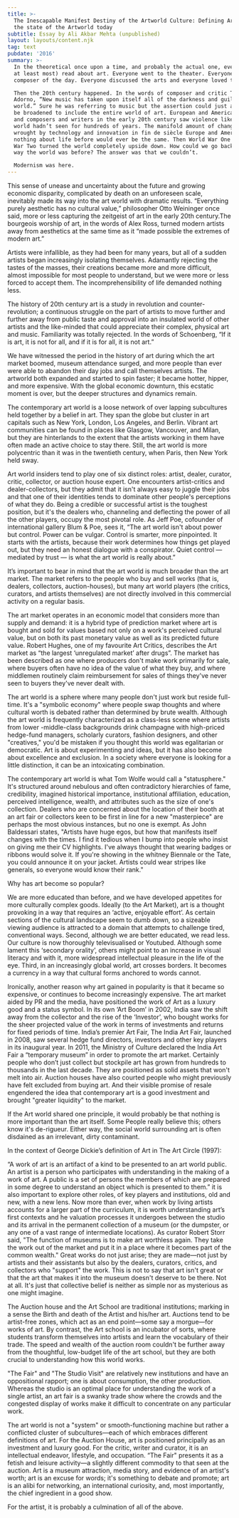 ```yaml
---
title: >-
  The Inescapable Manifest Destiny of the Artworld Culture: Defining Art through
  the state of the Artworld today
subtitle: Essay by Ali Akbar Mehta (unpublished)
layout: layouts/content.njk
tag: text
pubdate: '2016'
summary: >-
  In the theoretical once upon a time, and probably the actual one, everyone (or
  at least most) read about art. Everyone went to the theater. Everyone knew the
  composer of the day. Everyone discussed the arts and everyone loved them.

  Then the 20th century happened. In the words of composer and critic Theodor
  Adorno, “New music has taken upon itself all of the darkness and guilt of the
  world.” Sure he was referring to music but the assertion could just as easily
  be broadened to include the entire world of art. European and American artists
  and composers and writers in the early 20th century saw violence like the
  world hadn’t seen for hundreds of years. The manifold amount of changes
  wrought by technology and innovation in fin de siècle Europe and America meant
  nothing about life before would ever be the same. Then World War One and World
  War Two turned the world completely upside down. How could we go back to the
  way the world was before? The answer was that we couldn’t.

  Modernism was here.
---
```


This sense of unease and uncertainty about the future and growing economic disparity, complicated by death on an unforeseen scale, inevitably made its way into the art world with dramatic results. “Everything purely aesthetic has no cultural value,” philosopher Otto Weininger once said, more or less capturing the zeitgeist of art in the early 20th century.The bourgeois worship of art, in the words of Alex Ross, turned modern artists away from aesthetics at the same time as it “made possible the extremes of modern art.”

Artists were infallible, as they had been for many years, but all of a sudden artists began increasingly isolating themselves. Adamantly rejecting the tastes of the masses, their creations became more and more difficult, almost impossible for most people to understand, but we were more or less forced to accept them. The incomprehensibility of life demanded nothing less.

The history of 20th century art is a study in revolution and counter-revolution; a continuous struggle on the part of artists to move further and further away from public taste and approval into an insulated world of other artists and the like-minded that could appreciate their complex, physical art and music. Familiarity was totally rejected. In the words of Schoenberg, “If it is art, it is not for all, and if it is for all, it is not art.”

We have witnessed the period in the history of art during which the art market boomed, museum attendance surged, and more people than ever were able to abandon their day jobs and call themselves artists. The artworld both expanded and started to spin faster; it became hotter, hipper, and more expensive. With the global economic downturn, this ecstatic moment is over, but the deeper structures and dynamics remain.

The contemporary art world is a loose network of over lapping subcultures held together by a belief in art. They span the globe but cluster in art capitals such as New York, London, Los Angeles, and Berlin. Vibrant art communities can be found in places like Glasgow, Vancouver, and Milan, but they are hinterlands to the extent that the artists working in them have often made an active choice to stay there. Still, the art world is more polycentric than it was in the twentieth century, when Paris, then New York held sway.

Art world insiders tend to play one of six distinct roles: artist, dealer, curator, critic, collector, or auction house expert. One encounters artist-critics and dealer-collectors, but they admit that it isn't always easy to juggle their jobs and that one of their identities tends to dominate other people's perceptions of what they do. Being a credible or successful artist is the toughest position, but it's the dealers who, channeling and deflecting the power of all the other players, occupy the most pivotal role. As Jeff Poe, cofounder of international gallery Blum & Poe, sees it, “The art world isn't about power but control. Power can be vulgar. Control is smarter, more pinpointed. It starts with the artists, because their work determines how things get played out, but they need an honest dialogue with a conspirator. Quiet control — mediated by trust — is what the art world is really about.”

It’s important to bear in mind that the art world is much broader than the art market. The market refers to the people who buy and sell works (that is, dealers, collectors, auction-houses), but many art world players (the critics, curators, and artists themselves) are not directly involved in this commercial activity on a regular basis.

The art market operates in an economic model that considers more than supply and demand: it is a hybrid type of prediction market where art is bought and sold for values based not only on a work's perceived cultural value, but on both its past monetary value as well as its predicted future value. Robert Hughes, one of my favourite Art Critics, describes the Art market as “the largest ‘unregulated market’ after drugs”. The market has been described as one where producers don't make work primarily for sale, where buyers often have no idea of the value of what they buy, and where middlemen routinely claim reimbursement for sales of things they've never seen to buyers they've never dealt with.

The art world is a sphere where many people don't just work but reside full-time. It's a "symbolic economy" where people swap thoughts and where cultural worth is debated rather than determined by brute wealth. Although the art world is frequently characterized as a class-less scene where artists from lower -middle-class backgrounds drink champagne with high-priced hedge-fund managers, scholarly curators, fashion designers, and other "creatives," you'd be mistaken if you thought this world was egalitarian or democratic. Art is about experimenting and ideas, but it has also become about excellence and exclusion. In a society where everyone is looking for a little distinction, it can be an intoxicating combination.

The contemporary art world is what Tom Wolfe would call a "statusphere." It's structured around nebulous and often contradictory hierarchies of fame, credibility, imagined historical importance, institutional affiliation, education, perceived intelligence, wealth, and attributes such as the size of one's collection. Dealers who are concerned about the location of their booth at an art fair or collectors keen to be first in line for a new "masterpiece" are perhaps the most obvious instances, but no one is exempt. As John Baldessari states, "Artists have huge egos, but how that manifests itself changes with the times. I find it tedious when I bump into people who insist on giving me their CV highlights. I've always thought that wearing badges or ribbons would solve it. If you're showing in the whitney Biennale or the Tate, you could announce it on your jacket. Artists could wear stripes like generals, so everyone would know their rank."

Why has art become so popular?

We are more educated than before, and we have developed appetites for more culturally complex goods. Ideally (to the Art Market), art is a thought provoking in a way that requires an ‘active, enjoyable effort’. As certain sections of the cultural landscape seem to dumb down, so a sizeable viewing audience is attracted to a domain that attempts to challenge tired, conventional ways. Second, although we are better educated, we read less. Our culture is now thoroughly televisualised or Youtubed. Although some lament this ‘secondary orality’, others might point to an increase in visual literacy and with it, more widespread intellectual pleasure in the life of the eye. Third, in an increasingly global world, art crosses borders. It becomes a currency in a way that cultural forms anchored to words cannot.

Ironically, another reason why art gained in popularity is that it became so expensive, or continues to become increasingly expensive. The art market aided by PR and the media, have positioned the work of Art as a luxury good and a status symbol. In its own ‘Art Boom’ in 2002, India saw the shift away from the collector and the rise of the ‘Investor’, who bought works for the sheer projected value of the work in terms of investments and returns for fixed periods of time. India’s premier Art Fair, The India Art Fair, launched in 2008, saw several hedge fund directors, investors and other key players in its inaugural year. In 2011, the Ministry of Culture declared the India Art Fair a “temporary museum” in order to promote the art market.  Certainly people who don’t just collect but stockpile art has grown from hundreds to thousands in the last decade. They are positioned as solid assets that won't melt into air. Auction houses have also courted people who might previously have felt excluded from buying art. And their visible promise of resale engendered the idea that contemporary art is a good investment and brought "greater liquidity" to the market.

If the Art world shared one principle, it would probably be that nothing is more important than the art itself. Some People really believe this; others know it's de-rigueur. Either way, the social world surrounding art is often disdained as an irrelevant, dirty contaminant.

In the context of George Dickie’s definition of Art in The Art Circle (1997):

“A work of art is an artifact of a kind to be presented to an art world public. An artist is a person who participates with understanding in the making of a work of art. A public is a set of persons the members of which are prepared in some degree to understand an object which is presented to them.” it is also important to explore other roles, of key players and institutions, old and new, with a new lens. Now more than ever, when work by living artists accounts for a larger part of the curriculum, it is worth understanding art’s first contexts and he valuation processes it undergoes between the studio and its arrival in the permanent collection of a museum (or the dumpster, or any one of a vast range of intermediate locations). As curator Robert Storr said, "The function of museums is to make art worthless again. They take the work out of the market and put it in a place where it becomes part of the common wealth." Great works do not just arise; they are made—not just by artists and their assistants but also by the dealers, curators, critics, and collectors who "support" the work. This is not to say that art isn't great or that the art that makes it into the museum doesn't deserve to be there. Not at all. It's just that collective belief is neither as simple nor as mysterious as one might imagine.

The Auction house and the Art School are traditional institutions; marking in a sense the Birth and death of the Artist and his/her art. Auctions tend to be artist-free zones, which act as an end point—some say a morgue—for works of art. By contrast, the Art school is an incubator of sorts, where students transform themselves into artists and learn the vocabulary of their trade. The speed and wealth of the auction room couldn't be further away from the thoughtful, low-budget life of the art school, but they are both crucial to understanding how this world works.

"The Fair" and "The Studio Visit" are relatively new institutions and have an oppositional rapport; one is about consumption, the other production. Whereas the studio is an optimal place for understanding the work of a single artist, an art fair is a swanky trade show where the crowds and the congested display of works make it difficult to concentrate on any particular work.

The art world is not a "system" or smooth-functioning machine but rather a conflicted cluster of subcultures—each of which embraces different definitions of art. For the Auction House, art is positioned principally as an investment and luxury good. For the critic, writer and curator, it is an intellectual endeavor, lifestyle, and occupation. “The Fair" presents it as a fetish and leisure activity—a slightly different commodity to that seen at the auction. Art is a museum attraction, media story, and evidence of an artist's worth; art is an excuse for words; it's something to debate and promote; art is an alibi for networking, an international curiosity, and, most importantly, the chief ingredient in a good show.

For the artist, it is probably a culmination of all of the above.
